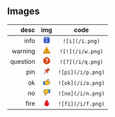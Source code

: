 ## Images

desc    |  img  | code
 ---:    | :---: | :---:
info     | ![i](info.png) | `![i](/i.png)`
warning  | ![!](warn.png) | `![!](/i/w.png)`
question | ![?](q.png) | `![?](/i/q.png)`
pin      | ![pi](pin.png) | `![pi](/i/p.png)`
ok       | ![ok](ok.png) | `![ok](/i/o.png)`
no       | ![no](no.png) | `![no](/i/n.png)`
fire     | ![fi](fire.png) | `![fi](/i/f.png)`
